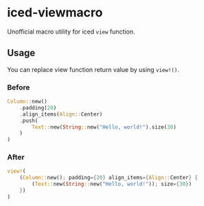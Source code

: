 # iced-viewmacro
Unofficial macro utility for iced `view` function.

## Usage
You can replace view function return value by using `view!()`.

### Before
```Rust
Column::new()
    .padding(20)
    .align_items(Align::Center)
    .push(
        Text::new(String::new("Hello, world!").size(30)
    )
)
```

### After
```Rust
view!(
    (Column::new(); padding={20} align_items={Align::Center} {
        (Text::new(String::new("Hello, world!")); size={30})
    })
)
```
